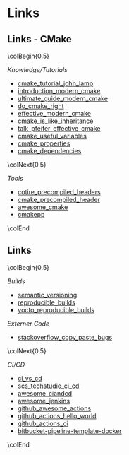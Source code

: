 Links
=====


Links - CMake
-------------

\colBegin{0.5}

*Knowledge/Tutorials*

[cmake_tutorial_john_lamp]: https://www.johnlamp.net/?p=13
[introduction_modern_cmake]: https://cliutils.gitlab.io/modern-cmake/
[ultimate_guide_modern_cmake]: https://rix0r.nl/blog/2015/08/13/cmake-guide/
[do_cmake_right]: https://pabloariasal.github.io/2018/02/19/its-time-to-do-cmake-right/
[effective_modern_cmake]: https://gist.github.com/mbinna/c61dbb39bca0e4fb7d1f73b0d66a4fd1
[cmake_is_like_inheritance]: https://kubasejdak.com/blog/modern-cmake-is-like-inheritance
[cmake_useful_variables]: http://www.cmake.org/Wiki/CMake_Useful_Variables
[cmake_properties]: https://cmake.org/cmake/help/latest/manual/cmake-properties.7.html
[cmake_dependencies]: https://samthursfield.wordpress.com/2015/11/21/cmake-dependencies-between-targets-and-files-and-custom-commands/
[talk_pfeifer_effective_cmake]: https://www.youtube.com/watch?v=bsXLMQ6WgIk

* [cmake_tutorial_john_lamp]
* [introduction_modern_cmake]
* [ultimate_guide_modern_cmake]
* [do_cmake_right]
* [effective_modern_cmake]
* [cmake_is_like_inheritance]
* [talk_pfeifer_effective_cmake]
* [cmake_useful_variables]
* [cmake_properties]
* [cmake_dependencies]

\colNext{0.5}

*Tools*

[cotire_precompiled_headers]: https://github.com/sakra/cotire
[cmake_precompiled_header]: https://github.com/larsch/cmake-precompiled-header/blob/master/PrecompiledHeader.cmake
[awesome_cmake]: https://github.com/onqtam/awesome-cmake
[cmakepp]: https://github.com/toeb/cmakepp

* [cotire_precompiled_headers]
* [cmake_precompiled_header]
* [awesome_cmake]
* [cmakepp]

\colEnd


Links
-----

\colBegin{0.5}

*Builds*

[semantic_versioning]: https://semver.org/
[reproducible_builds]: https://reproducible-builds.org/
[yocto_reproducible_builds]: https://wiki.yoctoproject.org/wiki/Reproducible_Builds

* [semantic_versioning]
* [reproducible_builds]
* [yocto_reproducible_builds]

*Externer Code*

[stackoverflow_copy_paste_bugs]: https://stackoverflow.blog/2019/11/26/copying-code-from-stack-overflow-you-might-be-spreading-security-vulnerabilities/

* [stackoverflow_copy_paste_bugs]

\colNext{0.5}

*CI/CD*

[ci_vs_cd]: https://www.atlassian.com/continuous-delivery/principles/continuous-integration-vs-delivery-vs-deployment
[scs_techstudie_ci_cd]: https://supercomputingsystems.atlassian.net/l/cp/gaBKNUT1
[awesome_ciandcd]: https://github.com/cicdops/awesome-ciandcd
[awesome_jenkins]: https://github.com/sahilsk/awesome-jenkins
[github_awesome_actions]: https://github.com/sdras/awesome-actions
[github_actions_hello_world]: https://github.com/skills/hello-github-actions
[github_actions_ci]: https://github.com/skills/continuous-integration
[bitbucket-pipeline-template-docker]: https://bitbucket.org/supercomputingsystems/bitbucket-pipeline-template-docker/src/main/

* [ci_vs_cd]
* [scs_techstudie_ci_cd]
* [awesome_ciandcd]
* [awesome_jenkins]
* [github_awesome_actions]
* [github_actions_hello_world]
* [github_actions_ci]
* [bitbucket-pipeline-template-docker]

\colEnd
